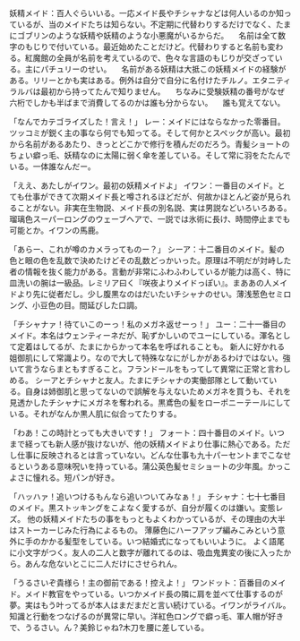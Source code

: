 妖精メイド：百人ぐらいいる。一応メイド長やチシャナなどは何人いるのか知っているが、当のメイドたちは知らない。不定期に代替わりするだけでなく、たまにゴブリンのような妖精や妖精のような小悪魔がいるからだ。
　名前は全て数字のもじりで付いている。最近始めたことだけど。代替わりすると名前も変わる。紅魔館の全員が名前を考えているので、色々な言語のもじりが交ざっている。主にパチュリーのせい。
　名前がある妖精は大抵この妖精メイドの経験がある。リリーとかも実はある。例外は自分で自分に名付けたチルノ。エタニティラルバは最初から持ってたんで知りません。
　ちなみに受験妖精の番号がなぜ六桁でしかも半ばまで消費してるのかは誰も分からない。
　誰も覚えてない。


「なんでカテゴライズした！言え！」
レー：メイドにはならなかった零番目。ツッコミが鋭く主の事なら何でも知ってる。そして何かとスペックが高い。最初から名前があるあたり、きっとどこかで修行を積んだのだろう。青髪ショートのちょい癖っ毛、妖精なのに太陽に弱く傘を差している。そして常に羽をたたんでいる。一体誰なんだー。

「ええ、あたしがイワン。最初の妖精メイドよ」
イワン：一番目のメイド。とても仕事ができて次期メイド長と噂されるほどだが、何故かほとんど姿が見られることがない。非実在生物説、メイド長の別名説、実は男説などいろいろある。瑠璃色スーパーロングのウェーブヘアで、一説では氷術に長け、時間停止までも可能とか。イワンの馬鹿。

「あらー、これが噂のカメラってものー？」
シーア：十二番目のメイド。髪の色と眼の色を乱数で決めたけどその乱数どっかいった。原理は不明だが対峙した者の情報を抜く能力がある。言動が非常にふわふわしているが能力は高く、特に皿洗いの腕は一級品。レミリア曰く『咲夜よりメイドっぽい』。まああの人メイドより先に従者だし。少し腹黒なのはだいたいチシャナのせい。薄浅葱色セミロング、小豆色の目。間延びした口調。

「チシャナァ！待ていこのーっ！私のメガネ返せーっ！」
ユー：二十一番目のメイド。本名はウェンティーネだが、恥ずかしいのでユーにしている。渾名として定着はしてるが、たまにからかって本名を呼ばれることも。
新人に好かれる姐御肌にして常識より。なので大して特殊ななにがしかがあるわけではない。強いて言うならまともすぎること。フランドールをもってして異常に正常と言わしめる。
シーアとチシャナと友人。たまにチシャナの実働部隊として動いている。自身は姉御肌と思ってないので誤解を与えないためメガネを買うも、それを見透かしたチシャナにメガネを奪われる。黒鳶色の髪をローポニーテールにしている。それがなんか黒人肌に似合ってたりする。

「わあ！この時計とっても大きいです！」
フォート：四十番目のメイド。いつまで経っても新人感が抜けないが、他の妖精メイドより仕事に熱心である。ただし仕事に反映されるとは言っていない。どんな仕事も九十パーセントまでこなせるというある意味呪いを持っている。蒲公英色髪セミショートの少年風。かっこよさに憧れる。短パンが好き。

「ハッハァ！追いつけるもんなら追いついてみなぁ！」
チシャナ：七十七番目のメイド。黒ストッキングをこよなく愛するが、自分が履くのは嫌い。変態レズ。
他の妖精メイドたちの事をもっともよくわかっているが、その理由の大半はストーカーじみた行為によるもの。
薄藤色にハーフアップ編みこみという意外に手のかかる髪型をしている。いつ結婚式になってもいいように。
よく語尾に小文字がつく。友人の二人と数字が離れてるのは、吸血鬼異変の後に入ったから。あんな危ないとこに二人だけにさせられん。

「うるさいぞ貴様ら！主の御前である！控えよ！」
ワンドット：百番目のメイド。メイド教官をやっている。いつかメイド長の隣に肩を並べて仕事するのが夢。実はもう叶ってるが本人はまだまだと言い続けている。イワンがライバル。知識と行動をつなげるのが異常に早い。洋紅色ロングで癖っ毛、軍人帽が好きで、うるさい。ん？美鈴じゃね?木刀を腰に差している。

